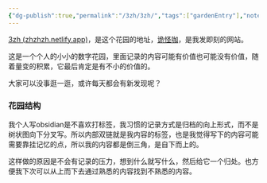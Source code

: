 ```yaml
---
{"dg-publish":true,"permalink":"/3zh/3zh/","tags":["gardenEntry"],"noteIcon":""}
---
```



<head>
<meta name="shenma-site-verification" content="9f4a23071eb178c10212ac1fc519d41d_1700668342">
</head>

[3zh (zhzhzh.netlify.app)](https://zhzhzh.netlify.app/)，是这个花园的地址，[诡怪咖](http://3zhpyq.000.pe/)，是我发即刻的网站。

这是一个个人的小小的数字花园，里面记录的内容可能有价值也可能没有价值，随着量变的积累，它最后肯定是有不小的价值的。

大家可以没事逛一逛，或许每天都会有新发现呢？
### 花园结构
我个人写obsidian是不喜欢打标签，我习惯的记录方式是归档的向上形式，而不是树状图向下分叉写。所以内部双链就是我内容的标签，也是我觉得写下的内容可能需要靠挂记忆的点，所以我的内容都是倒三角，是自下而上的。

这样做的原因是不会有记录的压力，想到什么就写什么，然后给它一个归处。也方便我下次可以从上而下去通过熟悉的内容找到不熟悉的内容。



